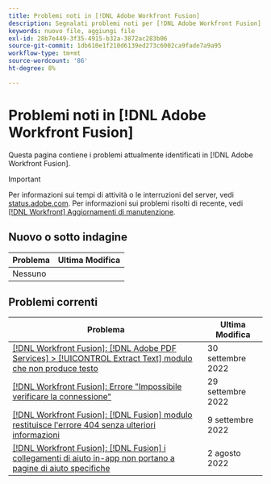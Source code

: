 ```yaml
---
title: Problemi noti in [!DNL Adobe Workfront Fusion]
description: Segnalati problemi noti per [!DNL Adobe Workfront Fusion]
keywords: nuovo file, aggiungi file
exl-id: 28b7e449-3f35-4915-b32a-3872ac283b06
source-git-commit: 1db610e1f210d6139ed273c6002ca9fade7a9a95
workflow-type: tm+mt
source-wordcount: '86'
ht-degree: 8%

---
```


# Problemi noti in [!DNL Adobe Workfront Fusion]

Questa pagina contiene i problemi attualmente identificati in [!DNL Adobe Workfront Fusion].

>[!IMPORTANT]
>
>Per informazioni sui tempi di attività o le interruzioni del server, vedi [status.adobe.com](https://status.adobe.com). Per informazioni sui problemi risolti di recente, vedi [[!DNL Workfront] Aggiornamenti di manutenzione](../maintenance/current-updates.md).

## Nuovo o sotto indagine

| **Problema** | **Ultima Modifica** |
|-----------------------------------------------------------------------------------|-------------------|
| Nessuno |  |

## Problemi correnti

| **Problema** | **Ultima Modifica** |
|-----------------------------------------------------------------------------------|-------------------|
| [[!DNL Workfront Fusion]: [!DNL Adobe PDF Services] > [!UICONTROL Extract Text] modulo che non produce testo](known-issues-workfront-fusion/fusion-pdf-extract-text.md) | 30 settembre 2022 |
| [[!DNL Workfront Fusion]: Errore &quot;Impossibile verificare la connessione&quot;](known-issues-workfront-fusion/fusion-401-error-must-reauthenicate-connection.md) | 29 settembre 2022 |
| [[!DNL Workfront Fusion]: [!DNL Fusion] modulo restituisce l&#39;errore 404 senza ulteriori informazioni](known-issues-workfront-fusion/fusion-404-error-no-description.md) | 9 settembre 2022 |
| [[!DNL Workfront Fusion]: [!DNL Fusion] i collegamenti di aiuto in-app non portano a pagine di aiuto specifiche](known-issues-workfront-fusion/help-links-in-modules-not-working.md) | 2 agosto 2022 |
